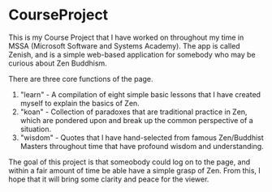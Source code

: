# CourseProject
This is my Course Project that I have worked on throughout my time in MSSA (Microsoft Software and Systems Academy). The app is called Zenish, and is a simple web-based application for somebody who may be curious about Zen Buddhism.

There are three core functions of the page.
1. "learn" - A compilation of eight simple basic lessons that I have created myself to explain the basics of Zen.
2. "koan" - Collection of paradoxes that are traditional practice in Zen, which are pondered upon and break up the common perspective of a situation.
3. "wisdom" - Quotes that I have hand-selected from famous Zen/Buddhist Masters throughout time that have profound wisdom and understanding.

The goal of this project is that someobody could log on to the page, and within a fair amount of time be able have a simple grasp of Zen. From this, I hope that it will bring some clarity and peace for the viewer.
